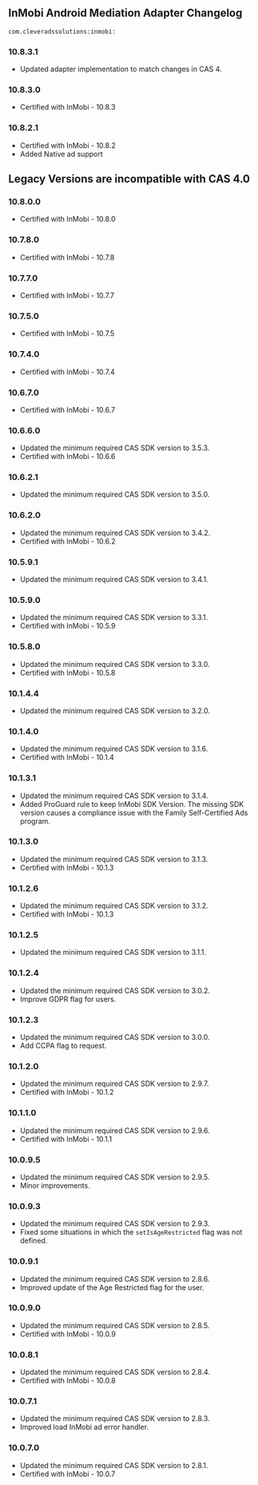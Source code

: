 ## InMobi Android Mediation Adapter Changelog
`com.cleveradssolutions:inmobi:`  

### 10.8.3.1
- Updated adapter implementation to match changes in CAS 4.

### 10.8.3.0
- Certified with InMobi - 10.8.3

### 10.8.2.1
- Certified with InMobi - 10.8.2
- Added Native ad support

## Legacy Versions are incompatible with CAS 4.0

### 10.8.0.0
- Certified with InMobi - 10.8.0

### 10.7.8.0
- Certified with InMobi - 10.7.8

### 10.7.7.0
- Certified with InMobi - 10.7.7

### 10.7.5.0
- Certified with InMobi - 10.7.5

### 10.7.4.0
- Certified with InMobi - 10.7.4

### 10.6.7.0
- Certified with InMobi - 10.6.7

### 10.6.6.0
- Updated the minimum required CAS SDK version to 3.5.3.
- Certified with InMobi - 10.6.6

### 10.6.2.1
- Updated the minimum required CAS SDK version to 3.5.0.

### 10.6.2.0
- Updated the minimum required CAS SDK version to 3.4.2.
- Certified with InMobi - 10.6.2

### 10.5.9.1
- Updated the minimum required CAS SDK version to 3.4.1.

### 10.5.9.0
- Updated the minimum required CAS SDK version to 3.3.1.
- Certified with InMobi - 10.5.9

### 10.5.8.0
- Updated the minimum required CAS SDK version to 3.3.0.
- Certified with InMobi - 10.5.8

### 10.1.4.4
- Updated the minimum required CAS SDK version to 3.2.0.

### 10.1.4.0
- Updated the minimum required CAS SDK version to 3.1.6.
- Certified with InMobi - 10.1.4

### 10.1.3.1
- Updated the minimum required CAS SDK version to 3.1.4.
- Added ProGuard rule to keep InMobi SDK Version. The missing SDK version causes a compliance issue with the Family Self-Certified Ads program.

### 10.1.3.0
- Updated the minimum required CAS SDK version to 3.1.3.
- Certified with InMobi - 10.1.3

### 10.1.2.6
- Updated the minimum required CAS SDK version to 3.1.2.
- Certified with InMobi - 10.1.3

### 10.1.2.5
- Updated the minimum required CAS SDK version to 3.1.1.

### 10.1.2.4
- Updated the minimum required CAS SDK version to 3.0.2.
- Improve GDPR flag for users.

### 10.1.2.3
- Updated the minimum required CAS SDK version to 3.0.0.
- Add CCPA flag to request.

### 10.1.2.0
- Updated the minimum required CAS SDK version to 2.9.7.
- Certified with InMobi - 10.1.2

### 10.1.1.0
- Updated the minimum required CAS SDK version to 2.9.6.
- Certified with InMobi - 10.1.1

### 10.0.9.5
- Updated the minimum required CAS SDK version to 2.9.5.
- Minor improvements.

### 10.0.9.3
- Updated the minimum required CAS SDK version to 2.9.3.
- Fixed some situations in which the `setIsAgeRestricted` flag was not defined.

### 10.0.9.1
- Updated the minimum required CAS SDK version to 2.8.6.
- Improved update of the Age Restricted flag for the user.

### 10.0.9.0
- Updated the minimum required CAS SDK version to 2.8.5.
- Certified with InMobi - 10.0.9

### 10.0.8.1
- Updated the minimum required CAS SDK version to 2.8.4.
- Certified with InMobi - 10.0.8

### 10.0.7.1
- Updated the minimum required CAS SDK version to 2.8.3.
- Improved load InMobi ad error handler.

### 10.0.7.0
- Updated the minimum required CAS SDK version to 2.8.1.
- Certified with InMobi - 10.0.7